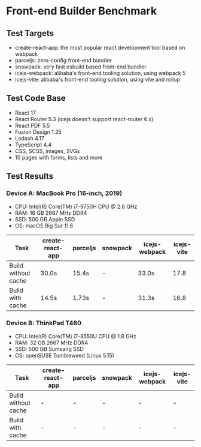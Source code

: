 # Front-end Builder Benchmark

## Test Targets

- create-react-app: the most popular react development tool based on webpack
- parceljs: zero-config front-end bundler
- snowpack: very fast esbuild based front-end bundler
- icejs-webpack: alibaba's front-end tooling solution, using webpack 5
- icejs-vite: alibaba's front-end tooling solution, using vite and rollup

## Test Code Base

- React 17
- React Router 5.3 (icejs doesn't support react-router 6.x)
- React PDF 5.5
- Fusion Design 1.25
- Lodash 4.17
- TypeScript 4.4
- CSS, SCSS, images, SVGs
- 10 pages with forms, lists and more

## Test Results

### Device A: MacBook Pro (16-inch, 2019)

- CPU: Intel(R) Core(TM) i7-9750H CPU @ 2.6 GHz
- RAM: 16 GB 2667 MHz DDR4
- SSD: 500 GB Apple SSD
- OS: macOS Big Sur 11.6

| Task                | create-react-app | parceljs | snowpack | icejs-webpack | icejs-vite |
| ------------------- | ---------------- | -------- | -------- | ------------- | ---------- |
| Build without cache | 30.0s            | 15.4s    | -        | 33.0s         | 17.8       |
| Build with cache    | 14.5s            | 1.73s    | -        | 31.3s         | 16.8       |

### Device B: ThinkPad T480

- CPU: Intel(R) Core(TM) i7-8550U CPU @ 1.8 GHz
- RAM: 32 GB 2667 MHz DDR4
- SSD: 500 GB Sumsang SSD
- OS: openSUSE Tumbleweed (Linux 5.15)

| Task                | create-react-app | parceljs | snowpack | icejs-webpack | icejs-vite |
| ------------------- | ---------------- | -------- | -------- | ------------- | ---------- |
| Build without cache | -                | -        | -        | -             | -          |
| Build with cache    | -                | -        | -        | -             | -          |
